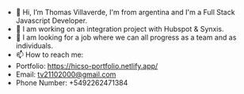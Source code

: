 - 👋 Hi, I’m Thomas Villaverde, I'm from argentina and I'm a Full Stack Javascript Developer.
- 👀 I am working on an integration project with Hubspot & Synxis.
- 💞️ I am looking for a job where we can all progress as a team and as individuals.
- 📫 How to reach me: 
- Portfolio: https://hicso-portfolio.netlify.app/
- Email: tv21102000@gmail.com
- Phone Number: +5492262471384

<!---
hicso21/hicso21 is a ✨ special ✨ repository because its `README.md` (this file) appears on your GitHub profile.
You can click the Preview link to take a look at your changes.
--->
